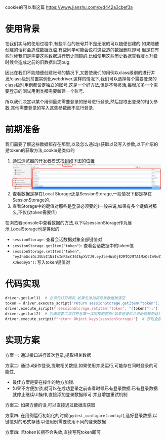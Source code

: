 cookie的可以看这篇 https://www.jianshu.com/p/d442a3cbef3a
# 使用背景
在我们实际的使用过程中,有些平台的账号并不是无限的可以随便创建的.如果随便创建的话将会造成数据泛滥.有些同学可能会说将这些造的数据删除即可.但是在有些时候我们是需要这些数据进行历史回顾的.比如使用这些历史数据查看版本升级时候会造成之前的旧数据出现bug.

因此在我们不能随便创建账号的情况下,又要使我们的用例以class级别的进行并发/class级别前置实例化webdriver.这样的情况下,我们可以选择每个需要登录的class级别用例都设定独立的账号.这是一个好方法,但是不够灵活,每增加多一个需要登录的测试用例类都需要新建一个账号.

所以我们决定以某个用例最先需要登录的账号进行登录,然后提取出登录的相关参数,其他需要登录的写入这些参数而不进行登录.
# 前期准备
我们需要了解这些数据都存在那里,以及怎么通过js获取以及写入参数,以下介绍的是token的获取方法,cookie是类似的

1. 通过浏览器的开发者模式找到如下图的位置
![](./images/checktoken.png)
2. 查看数据是存在Local Storage还是SessionStorage,一般情况下都是存在SessionStorage的.
3. 查看Storage中的键值对那些是登录必须要的(一般来说,如果有多个键值对那么,不仅仅token需要传)

在浏览器console中查看数据的方法,以下以sessionStorage作为展示,LocalStorage也是类似的
- `sessionStorage`: 查看会话数据对象全部键值对
- `sessionStorage.getItem("token")`: 查看会话数据中的token值
- `sessionStorage.setItem("token", "eyJhbGciOiJSUzI1NiIsInR5cCI6IkpXVCJ9.eyJleHAiOjE2MTQ2MTA1MzQsIm9wZXJhdG9yS")`: 写入token键值对

# 代码实现
```py
driver.get(url1)  # 必须先打开网页,如果先添加将导致数据被清空
token = driver.execute_script('return sessionStorage.getItem("token");')  # 获取token,注意此处必须要return
driver.execute_script(f'sessionStorage.setItem("token", "{token}");')  # 写入token
driver.get(url2)  # 后面需要二次打开与第一次同样的网页(如果登录页会自动跳转的话),或者打开正常登录成功情况下跳转的url
driver.execute_script(f"return Object.keys(sessionStorage)")  # 获取全部storage的key
```

# 实现方案
方案一:
通过接口进行首次登录,提取相关数据

方案二:
通过ui操作登录,提取相关数据,如果使用并发运行,可能存在同时登录的可能性,
- 最佳方案是要在操作的地方加锁.
- 如果不方便加锁,就可以在成功登录之前查看时候已有登录数据.已有登录数据就停止继续UI操作,直接添加登录数据即可.并且增加重试机制

方案三:
如果方便的话,可以直接通过数据库获取

方案四:
在用例运行初始化的时候(`pytest_configure(config)`),造好登录数据,以键值对的形式存储.以便用例需要使用不同的登录数据

方案四:
若token长期不会失效,直接写死token即可